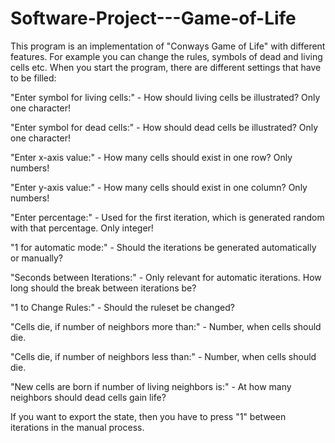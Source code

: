 # Software-Project---Game-of-Life
This program is an implementation of "Conways Game of Life" with different features.
For example you can change the rules, symbols of dead and living cells etc.
When you start the program, there are different settings that have to be filled:

"Enter symbol for living cells:" - How should living cells be illustrated? Only one character!

"Enter symbol for dead cells:" - How should dead cells be illustrated? Only one character!

"Enter x-axis value:" - How many cells should exist in one row? Only numbers!

"Enter y-axis value:" - How many cells should exist in one column? Only numbers!

"Enter percentage:" - Used for the first iteration, which is generated random with that percentage. Only integer!

"1 for automatic mode:" - Should the iterations be generated automatically or manually?

"Seconds between Iterations:" - Only relevant for automatic iterations. How long should the break between iterations be?

"1 to Change Rules:" - Should the ruleset be changed?

"Cells die, if number of neighbors more than:" - Number, when cells should die.

"Cells die, if number of neighbors less than:" - Number, when cells should die.

"New cells are born if number of living neighbors is:" - At how many neighbors should dead cells gain life?

If you want to export the state, then you have to press "1" between iterations in the manual process.
